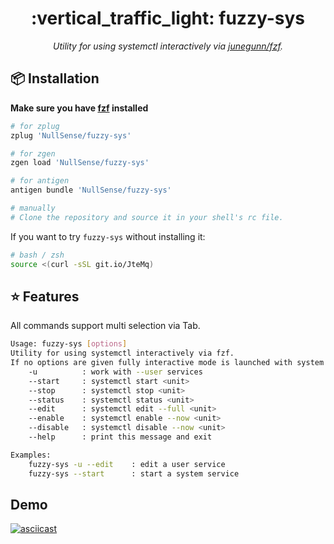 <h1 align="center">:vertical_traffic_light: fuzzy-sys</h1>
<p align="center">
    <em>Utility for using systemctl interactively via <a href="https://github.com/junegunn/fzf">junegunn/fzf</a>.</em>
</p>

## :package: Installation

**Make sure you have [fzf](https://github.com/junegunn/fzf) installed**

```zsh
# for zplug
zplug 'NullSense/fuzzy-sys'

# for zgen
zgen load 'NullSense/fuzzy-sys'

# for antigen
antigen bundle 'NullSense/fuzzy-sys'

# manually
# Clone the repository and source it in your shell's rc file.
```

If you want to try `fuzzy-sys` without installing it:

```bash
# bash / zsh
source <(curl -sSL git.io/JteMq)
```

## :star: Features

All commands support multi selection via Tab.

```bash
Usage: fuzzy-sys [options]
Utility for using systemctl interactively via fzf.
If no options are given fully interactive mode is launched with system service units being used.
    -u          : work with --user services
    --start     : systemctl start <unit>
    --stop      : systemctl stop <unit>
    --status    : systemctl status <unit>
    --edit      : systemctl edit --full <unit>
    --enable    : systemctl enable --now <unit>
    --disable   : systemctl disable --now <unit>
    --help      : print this message and exit

Examples:
    fuzzy-sys -u --edit    : edit a user service
    fuzzy-sys --start      : start a system service
```

## Demo

[![asciicast](https://asciinema.org/a/kXIMbM2mAfPXo4As4aVagXMxx.svg)](https://asciinema.org/a/kXIMbM2mAfPXo4As4aVagXMxx)
